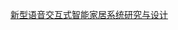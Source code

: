

[新型语音交互式智能家居系统研究与设计](http://kns.cnki.net/KCMS/detail/detail.aspx?dbcode=CMFD&dbname=CMFD201802&filename=1018865763.nh&v=MTE1NTExVDNxVHJXTTFGckNVUkxPZlp1UnBGeTNnVjcvTVZGMjZGcnUrRzliS3JKRWJQSVI4ZVgxTHV4WVM3RGg=)